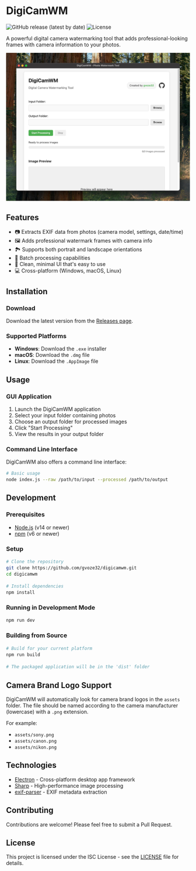 # DigiCamWM

![GitHub release (latest by date)](https://img.shields.io/github/v/release/gvoze32/digicamwm)
![License](https://img.shields.io/github/license/gvoze32/digicamwm)

A powerful digital camera watermarking tool that adds professional-looking frames with camera information to your photos.

![Screenshot of DigiCamWM](assets/screenshot.jpeg)

## Features

- 📷 Extracts EXIF data from photos (camera model, settings, date/time)
- 🖼️ Adds professional watermark frames with camera info
- 🏞️ Supports both portrait and landscape orientations
- 🚀 Batch processing capabilities
- 🎨 Clean, minimal UI that's easy to use
- 💻 Cross-platform (Windows, macOS, Linux)

## Installation

### Download

Download the latest version from the [Releases page](https://github.com/gvoze32/digicamwm/releases).

### Supported Platforms

- **Windows**: Download the `.exe` installer
- **macOS**: Download the `.dmg` file
- **Linux**: Download the `.AppImage` file

## Usage

### GUI Application

1. Launch the DigiCamWM application
2. Select your input folder containing photos
3. Choose an output folder for processed images
4. Click "Start Processing"
5. View the results in your output folder

### Command Line Interface

DigiCamWM also offers a command line interface:

```bash
# Basic usage
node index.js --raw /path/to/input --processed /path/to/output
```

## Development

### Prerequisites

- [Node.js](https://nodejs.org/) (v14 or newer)
- [npm](https://www.npmjs.com/) (v6 or newer)

### Setup

```bash
# Clone the repository
git clone https://github.com/gvoze32/digicamwm.git
cd digicamwm

# Install dependencies
npm install
```

### Running in Development Mode

```bash
npm run dev
```

### Building from Source

```bash
# Build for your current platform
npm run build

# The packaged application will be in the 'dist' folder
```

## Camera Brand Logo Support

DigiCamWM will automatically look for camera brand logos in the `assets` folder. The file should be named according to the camera manufacturer (lowercase) with a `.png` extension.

For example:

- `assets/sony.png`
- `assets/canon.png`
- `assets/nikon.png`

## Technologies

- [Electron](https://www.electronjs.org/) - Cross-platform desktop app framework
- [Sharp](https://sharp.pixelplumbing.com/) - High-performance image processing
- [exif-parser](https://www.npmjs.com/package/exif-parser) - EXIF metadata extraction

## Contributing

Contributions are welcome! Please feel free to submit a Pull Request.

## License

This project is licensed under the ISC License - see the [LICENSE](https://github.com/gvoze32/digicamwm/blob/main/LICENSE) file for details.
